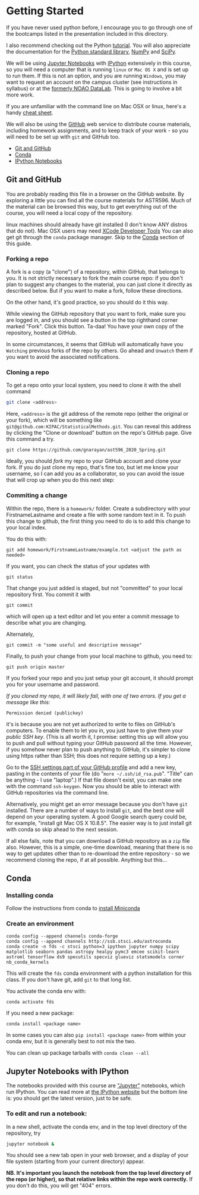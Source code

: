 # <a name="top"></a>Getting Started

If you have never used python before, I encourage you to go through one of the bootcamps listed in the presentation included in this directory.

I also recommend checking out the Python [tutorial](https://docs.python.org/3/tutorial/index.html). You will also appreciate the documentation for the [Python standard library](https://docs.python.org/3/library/index.html), [NumPy](https://docs.scipy.org/doc/numpy/reference/) and [SciPy](https://docs.scipy.org/doc/scipy/reference/).

We will be using [Jupyter Notebooks](https://jupyter.org/) with
[IPython](http://ipython.org/) extensively in this course, so you will need a
computer that is running `linux` or `Mac OS X` and is set up to run them. If
this is not an option, and you are running `Windows`, you may want to request
an account on the campus cluster (see instructions in syllabus) or at the
[formerly NOAO DataLab](https://datalab.noao.edu/). This is going to involve a
bit more work.

If you are unfamiliar with the command line on Mac OSX or linux, here's a handy [cheat sheet](http://cheatsheetworld.com/programming/unix-linux-cheat-sheet/).

We will also be using the [GitHub](https://github.com) web service to
distribute course materials, including homework assignments, and to
keep track of your work - so you will need to be set up with `git` and
GitHub too.

* [Git and GitHub](#github)
* [Conda](#conda)
* [IPython Notebooks](#ipynb)

## <a name="github"></a>Git and GitHub

You are probably reading this file in a browser on the GitHub website.  By
exploring a little you can find all the course materials for ASTR596. Much of
the material can be browsed this way, but to get everything out of the course,
you will need a local copy of the repository.

linux machines should already have git installed (I don't know ANY distros that do not).
Mac OSX users may need [XCode Developer Tools](https://apps.apple.com/us/app/xcode/id497799835?mt=12)
You can also get git through the `conda` package manager. Skip to the [Conda](#conda) section of this guide.


### Forking a repo

A fork is a copy (a "clone") of a repository, within GitHub, that belongs to you.
It is not strictly necessary to fork the main course repo: if you don't plan to
suggest any changes to the material, you can just clone it directly as
described below. But if you want to make a fork, follow these directions.

On the other hand, it's good practice, so you should do it this way.

While viewing the GitHub repository that you want to fork, make sure you are
logged in, and you should see a button in the top righthand corner marked
"Fork".  Click this button.  Ta-daa!  You have your own copy of the repository,
hosted at GitHub.

In some circumstances, it seems that GitHub will automatically have you
`Watching` previous forks of the repo by others.  Go ahead and `Unwatch` them
if you want to avoid the associated notifications.

### Cloning a repo

To get a repo onto your local system, you need to clone it with the shell command
```bash
git clone <address>
```
Here, `<address>` is the git address of the remote repo (either the original or your fork), which will be something like `git@github.com:KIPAC/StatisticalMethods.git`. You can reveal this address by clicking the "Clone or download" button on the repo's GitHub page. Give this command a try.


```
git clone https://github.com/gnarayan/ast596_2020_Spring.git
```

Ideally, you should *fork* my repo to your GitHub account and clone your fork.
If you do just clone my repo, that's fine too, but let me know your username, so I can add you as a collaborator, so you can avoid the issue that will crop up when you do this next step:

### Commiting a change

Within the repo, there is a `homework/` folder. Create a subdirectory with your FirstnameLastname and create a file with some random text in it.
To push this change to github, the first thing you need to do is to add this change to your local index.

You do this with:

```
git add homework/FirstnameLastname/example.txt <adjust the path as needed>
```

If you want, you can check the status of your updates with 

```
git status
```

That change you just added is staged, but not "committed" to your local repository first.
You commit it with 

```
git commit
```
which will open up a text editor and let you enter a commit message to describe what you are changing.

Alternately,
```
git commit -m "some useful and descriptive message"
```

Finally, to push your change from your local machine to github, you need to:

```
git push origin master
```

If you forked your repo and you just setup your git account, it should prompt you for your username and password.

*If you cloned my repo, it will likely fail, with one of two errors. If you get a message like this:*
```
Permission denied (publickey)
```
it's is because you are not yet authorized to write to files on GitHub's computers. To enable them to let you in, you just have to give them your *public SSH key*. (This is all worth it, I promise: setting this up will allow you to push and pull without typing your GitHub password all the time. However, if you somehow never plan to push anything to GitHub, it's simpler to clone using https rather than SSH; this does not require setting up a key.) 

Go to the [SSH settings part of your GitHub profile](https://github.com/settings/ssh) and add a new key, pasting in the contents of your file (do "`more ~/.ssh/id_rsa.pub`". "Title" can be anything - I use "laptop".) If that file doesn't exist, you can make one with the command `ssh-keygen`. Now you should be able to interact with GitHub repositories via the command line.

Alternatively, you might get an error message because you don't have `git` installed. There are a number of ways to install `git`, and the best one will depend on your operating system. A good Google search query could be, for example, "install git Mac OS X 10.8.5". The easier way is to just install git with conda so skip ahead to the next session.

If all else fails, note that you can download a GitHub repository as a `zip` file also.
However, this is a simple, one-time download, meaning that there is no way to get updates other than to re-download the entire repository - so we recommend cloning the repo, if at all possible. Anything but this...

## <a name="conda"></a>Conda

### Installing conda

Follow the instructions from conda to [install Miniconda](https://conda.io/projects/conda/en/latest/user-guide/install/index.html)


### Create an environment

```
conda config --append channels conda-forge
conda config --append channels http://ssb.stsci.edu/astroconda
conda create -n fds -c stsci python=3 ipython jupyter numpy scipy matplotlib seaborn pandas astropy healpy pymc3 emcee scikit-learn astroml tensorflow ds9 specutils specviz glueviz statsmodels corner nb_conda_kernels
```


This will create the `fds` conda environment with a python installation for this class. If you don't have git, add `git` to that long list.

You activate the conda env with:

```
conda activate fds
```

If you need a new package:

```
conda install <package name>
```

In some cases you can also `pip install <package name>` from within your conda
env, but it is generally best to not mix the two.


You can clean up package tarballs with `conda clean --all`


## <a name="ipynb"></a>Jupyter Notebooks with IPython

The notebooks provided with this course are
["Jupyter"](https://jupyter.org/) notebooks,  which run IPython. You can read more at [the IPython
website](http://ipython.org/) but the bottom line is: you should get the
latest version, just to be safe.

### To edit and run a notebook:

In a new shell, activate the conda env, and in the top level directory of the repository, try
```bash
jupyter notebook &
```
You should see a new tab open in your web browser, and a display of your file system (starting from your current directory) appear.

**NB. It's important you launch the notebook from the top level directory of the repo (or higher), so that relative links within the repo work correctly.** If you don't do this, you will get "404" errors.
